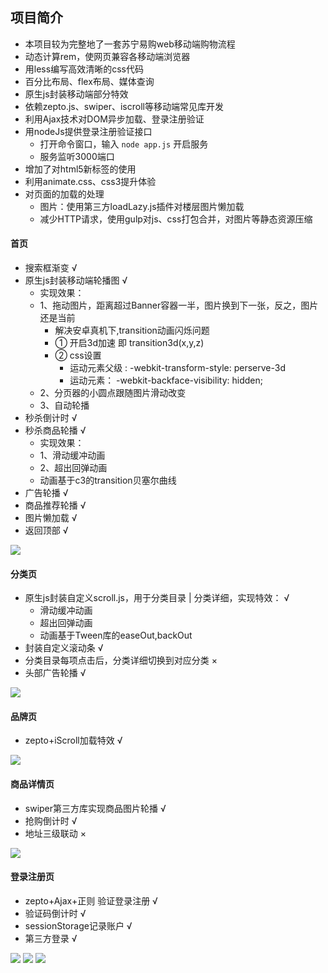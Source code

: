 ## 项目简介
  - 本项目较为完整地了一套苏宁易购web移动端购物流程
  - 动态计算rem，使网页兼容各移动端浏览器
  - 用less编写高效清晰的css代码 
  - 百分比布局、flex布局、媒体查询 
  - 原生js封装移动端部分特效 
  - 依赖zepto.js、swiper、iscroll等移动端常见库开发
  - 利用Ajax技术对DOM异步加载、登录注册验证 
  - 用nodeJs提供登录注册验证接口 
  	- 打开命令窗口，输入 `node app.js` 开启服务
  	- 服务监听3000端口
  - 增加了对html5新标签的使用
  - 利用animate.css、css3提升体验
  - 对页面的加载的处理 
  	+ 图片：使用第三方loadLazy.js插件对楼层图片懒加载
  	+ 减少HTTP请求，使用gulp对js、css打包合并，对图片等静态资源压缩

#### 首页 
 - 搜索框渐变 √
 - 原生js封装移动端轮播图 √
   + 实现效果：
   + 1、拖动图片，距离超过Banner容器一半，图片换到下一张，反之，图片还是当前
   	 + 解决安卓真机下,transition动画闪烁问题 
	 + ① 开启3d加速 即 transition3d(x,y,z)
	 + ② css设置 
    	 + 运动元素父级 : -webkit-transform-style: perserve-3d
    	 + 运动元素： -webkit-backface-visibility: hidden;
   + 2、分页器的小圆点跟随图片滑动改变
   + 3、自动轮播
- 秒杀倒计时 √
- 秒杀商品轮播 √
  	+ 实现效果：
  	+ 1、滑动缓冲动画
  	+ 2、超出回弹动画
  	+ 动画基于c3的transition贝塞尔曲线
- 广告轮播 √
- 商品推荐轮播 √
- 图片懒加载 √
- 返回顶部 √

![](http://i1.piimg.com/519918/82da7335187d8640.png)

#### 分类页
- 原生js封装自定义scroll.js，用于分类目录 | 分类详细，实现特效： √
  + 滑动缓冲动画
  + 超出回弹动画
  + 动画基于Tween库的easeOut,backOut
- 封装自定义滚动条 √ 
- 分类目录每项点击后，分类详细切换到对应分类 ×
- 头部广告轮播 √

![](http://i4.buimg.com/519918/ad61dcdf1d3ef844.png)

#### 品牌页
- zepto+iScroll加载特效 √

![](http://i1.piimg.com/519918/db3e1b7e01d11aa6.png)

#### 商品详情页
- swiper第三方库实现商品图片轮播 √
- 抢购倒计时 √
- 地址三级联动 ×

![](http://i1.piimg.com/519918/40791e8a0764b996.png)

#### 登录注册页
- zepto+Ajax+正则 验证登录注册 √
- 验证码倒计时 √
- sessionStorage记录账户 √
- 第三方登录 √
 
![](http://i1.piimg.com/519918/60b9a20197eb410a.png)
![](https://ooo.0o0.ooo/2017/06/15/5942355d7e70a.png)
![](https://ooo.0o0.ooo/2017/06/15/594235f7391ac.png)
